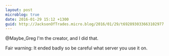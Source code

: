 ```yaml
---
layout: post
microblog: true
date: 2016-01-29 15:12 +1300
guid: http://JacksonOfTrades.micro.blog/2016/01/29/t692893033663102977.html
---
```

@Maybe_Greg I'm the creator, and I did that. 

Fair warning: It ended badly so be careful what server you use it on.
